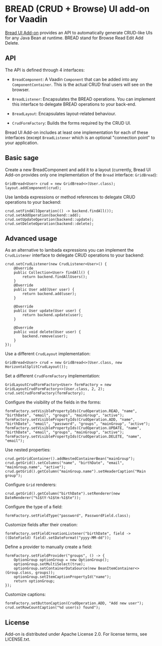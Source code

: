 # BREAD (CRUD + Browse) UI add-on for Vaadin

[Bread UI Add-on](https://vaadin.com/directory#!addon/crud-ui-add-on) provides an API to automatically generate CRUD-like UIs for any Java Bean at runtime.
BREAD stand for Browse Read Edit Add Delete.


## API

The API is defined through 4 interfaces:

* `BreadComponent`: A Vaadin `Component` that can be added into any `ComponentContainer`. This is the actual CRUD final users will see on the browser.

* `BreadListener`: Encapsulates the BREAD operations. You can implement this interface to delegate BREAD operations to your back-end.

* `BreadLayout`: Encapsulates layout-related behaviour.

* `CrudFormFactory`: Builds the forms required by the CRUD UI.

Bread UI Add-on includes at least one implementation for each of these interfaces (except `BreadListener` which is an optional "connection point" to your application.


## Basic sage

Create a new BreadComponent and add it to a layout (currently, Bread UI Add-on provides only one implementation of the `Bread` interface: `GridBread`):

```
GridBread<User> crud = new GridBread<>(User.class);
layout.addComponent(crud);
```
Use lambda expressions or method references to delegate CRUD operations to your backend:

```
crud.setFindAllOperation(() -> backend.findAll());
crud.setAddOperation(backend::add);
crud.setUpdateOperation(backend::update);
crud.setDeleteOperation(backend::delete);
```

## Advanced usage

As an alternative to lambada expressions you can implement the `CrudListener` interface to delegate CRUD operations to your backend:

```
crud.setCrudListener(new CrudListener<User>() {
    @Override
    public Collection<User> findAll() {
        return backend.findAllUsers();
    }
    @Override
    public User add(User user) {
        return backend.add(user);
    }

    @Override
    public User update(User user) {
        return backend.update(user);
    }

    @Override
    public void delete(User user) {
        backend.remove(user);
    }
});
```

Use a different `CrudLayout` implementation:

```
GridBread<User> crud = new GridBread<>(User.class, new HorizontalSplitCrudLayout());
```

Set a different `CrudFormFactory` implementation:

```
GridLayoutCrudFormFactory<User> formFactory = new GridLayoutCrudFormFactory<>(User.class, 2, 2);
crud.setCrudFormFactory(formFactory);
```

Configure the visibility of the fields in the forms:

```
formFactory.setVisiblePropertyIds(CrudOperation.READ, "name", "birthDate", "email", "groups", "mainGroup", "active");
formFactory.setVisiblePropertyIds(CrudOperation.ADD, "name", "birthDate", "email", "password", "groups", "mainGroup", "active");
formFactory.setVisiblePropertyIds(CrudOperation.UPDATE, "name", "birthDate", "email", "groups", "mainGroup", "active");
formFactory.setVisiblePropertyIds(CrudOperation.DELETE, "name", "email");
```

Use nested properties:

```
crud.getGridContainer().addNestedContainerBean("mainGroup");
crud.getGrid().setColumns("name", "birthDate", "email", "mainGroup.name", "active");
crud.getGrid().getColumn("mainGroup.name").setHeaderCaption("Main group");
```

Configure `Grid` renderers:

```
crud.getGrid().getColumn("birthDate").setRenderer(new DateRenderer("%1$tY-%1$tm-%1$te"));
```

Configure the type of a field:

```
formFactory.setFieldType("password", PasswordField.class);
```

Customize fields after their creation:

```
formFactory.setFieldCreationListener("birthDate", field -> ((DateField) field).setDateFormat("yyyy-MM-dd"));
```

Define a provider to manually create a field:

```
formFactory.setFieldProvider("groups", () -> {
    OptionGroup optionGroup = new OptionGroup();
    optionGroup.setMultiSelect(true);
    optionGroup.setContainerDataSource(new BeanItemContainer<>(Group.class, groups));
    optionGroup.setItemCaptionPropertyId("name");
    return optionGroup;
});
```

Customize captions:

```
formFactory.setButtonCaption(CrudOperation.ADD, "Add new user");
crud.setRowCountCaption("%d user(s) found");
```


## License

Add-on is distributed under Apache License 2.0. For license terms, see LICENSE.txt.

